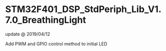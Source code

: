 # STM32F401_DSP_StdPeriph_Lib_V1.7.0_BreathingLight

update @ 2019/04/12

Add PWM and GPIO control method to initial LED